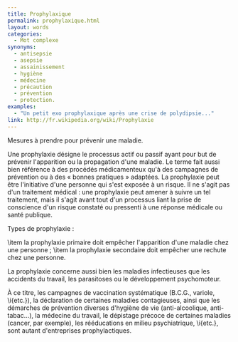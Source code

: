 ```yaml
---
title: Prophylaxique
permalink: prophylaxique.html
layout: words
categories:
  - Mot complexe
synonyms:
  - antisepsie
  - asepsie
  - assainissement
  - hygiène
  - médecine
  - précaution
  - prévention
  - protection.
examples:
  - "Un petit exo prophylaxique après une crise de polydipsie..."
link: http://fr.wikipedia.org/wiki/Prophylaxie
---
```


Mesures à prendre pour prévenir une maladie.

Une prophylaxie désigne le processus actif ou passif ayant pour but de prévenir l'apparition ou la propagation d'une maladie. Le terme fait aussi bien référence à des procédés médicamenteux qu'à des campagnes de prévention ou à des « bonnes pratiques » adaptées. La prophylaxie peut être l'initiative d'une personne qui s'est exposée à un risque. Il ne s'agit pas d'un traitement médical : une prophylaxie peut amener à suivre un tel traitement, mais il s'agit avant tout d'un processus liant la prise de conscience d'un risque constaté ou pressenti à une réponse médicale ou santé publique. 

Types de prophylaxie :

\item la prophylaxie primaire doit empêcher l'apparition d'une maladie chez une personne ;
\item la prophylaxie secondaire doit empêcher une rechute chez une personne.

La prophylaxie concerne aussi bien les maladies infectieuses que les accidents du travail, les parasitoses ou le développement psychomoteur.

À ce titre, les campagnes de vaccination systématique (B.C.G., variole, \i{etc.}), la déclaration de certaines maladies contagieuses, ainsi que les démarches de prévention diverses d'hygiène de vie (anti-alcoolique, anti-tabac...), la médecine du travail, le dépistage précoce de certaines maladies (cancer, par exemple), les rééducations en milieu psychiatrique, \i{etc.}, sont autant d'entreprises prophylactiques.
